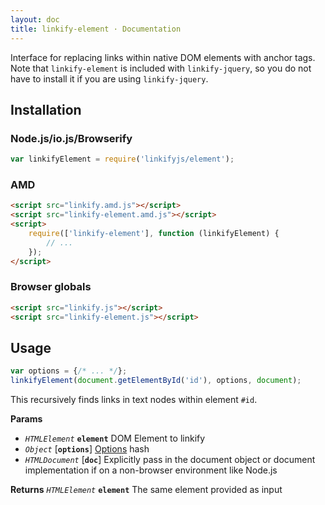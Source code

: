 ```yaml
---
layout: doc
title: linkify-element · Documentation
---
```


Interface for replacing links within native DOM elements with anchor tags. Note that `linkify-element` is included with `linkify-jquery`, so you do not have to install it if you are using `linkify-jquery`.

## Installation

### Node.js/io.js/Browserify

```js
var linkifyElement = require('linkifyjs/element');
```

### AMD

```html
<script src="linkify.amd.js"></script>
<script src="linkify-element.amd.js"></script>
<script>
    require(['linkify-element'], function (linkifyElement) {
        // ...
    });
</script>
```

### Browser globals

```html
<script src="linkify.js"></script>
<script src="linkify-element.js"></script>
```

## Usage

```js
var options = {/* ... */};
linkifyElement(document.getElementById('id'), options, document);
```

This recursively finds links in text nodes within element `#id`.

**Params**

* _`HTMLElement`_ **`element`** DOM Element to linkify
* _`Object`_ [**`options`**]  [Options](#) hash
* _`HTMLDocument`_ [**`doc`**] Explicitly pass in the document object or document implementation if on a non-browser environment like Node.js

**Returns** _`HTMLElement`_ **`element`** The same element provided as input

